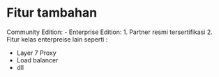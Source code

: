 # Fitur tambahan

Community Edition: -
Enterprise Edition: 1. Partner resmi tersertifikasi
2. Fitur kelas enterpreise lain seperti :
- Layer 7 Proxy
- Load balancer
- dll